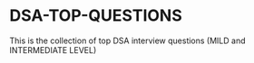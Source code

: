 # DSA-TOP-QUESTIONS
This is the collection of top DSA interview questions (MILD and INTERMEDIATE LEVEL)
